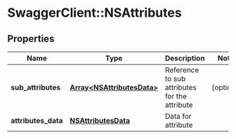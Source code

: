# SwaggerClient::NSAttributes

## Properties
Name | Type | Description | Notes
------------ | ------------- | ------------- | -------------
**sub_attributes** | [**Array&lt;NSAttributesData&gt;**](NSAttributesData.md) | Reference to sub attributes for the attribute | [optional] 
**attributes_data** | [**NSAttributesData**](NSAttributesData.md) | Data for attribute | 


